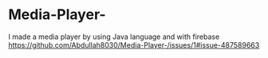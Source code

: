 # Media-Player-
I made a media player by using Java language and with firebase 
https://github.com/Abdullah8030/Media-Player-/issues/1#issue-487589663
